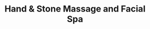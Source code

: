 ---
title: "Hand & Stone Massage and Facial Spa"
url: /windermere/hand-und-stone-massage-and-facial-spa/
shop: Massage
---